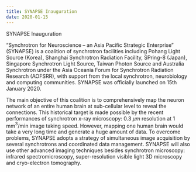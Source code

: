 ```yaml
---
title: SYNAPSE Inauguration
date: 2020-01-15
---
```


SYNAPSE Inauguration




 “Synchrotron for Neuroscience – an Asia Pacific Strategic Enterprise” (SYNAPSE) is a coalition of synchrotron facilities including Pohang Light Source (Korea), Shanghai Synchrotron Radiation Facility, SPring-8 (Japan), Singapore Synchrotron Light Source, Taiwan Photon Source and Australia Synchrotron under the Asia Oceania Forum for Synchrotron Radiation Research (AOFSRR), with support from the local synchrotron, neurobiology and computing communities. SYNAPSE was officially launched on 15th January 2020.
 <!--more-->
The main objective of this coalition is to comprehensively map the neuron network of an entire human brain at sub-cellular level to reveal the connections. This historical target is made possible by the recent performances of synchrotron x-ray microscopy: 0.3 $\mu m$ resolution at 1 mm$^3$/min image taking speed. However, mapping one human brain would take a very long time and generate a huge amount of data. To overcome problems, SYNAPSE adopts a strategy of simultaneous image acquisition by several synchrotrons and coordinated data management. SYNAPSE will also use other advanced imaging techniques besides synchrotron microscopy: infrared spectromicroscopy, super-resolution visible light 3D microscopy and cryo-electron tomography.

